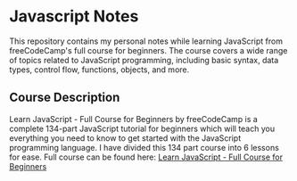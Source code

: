 # Javascript Notes 

This repository contains my personal notes while learning JavaScript from freeCodeCamp's full course for beginners. The course covers a wide range of topics related to JavaScript programming, including basic syntax, data types, control flow, functions, objects, and more.

## Course Description
Learn JavaScript - Full Course for Beginners by freeCodeCamp is a complete 134-part JavaScript tutorial for beginners which will teach you everything you need to know to get started with the JavaScript programming language. I have divided this 134 part course into 6 lessons for ease. Full course can be found here: [Learn JavaScript - Full Course for Beginners](https://www.youtube.com/watch?v=PkZNo7MFNFg) 
